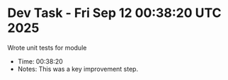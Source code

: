 # Dev Task - Fri Sep 12 00:38:20 UTC 2025
Wrote unit tests for module
- Time: 00:38:20
- Notes: This was a key improvement step.
